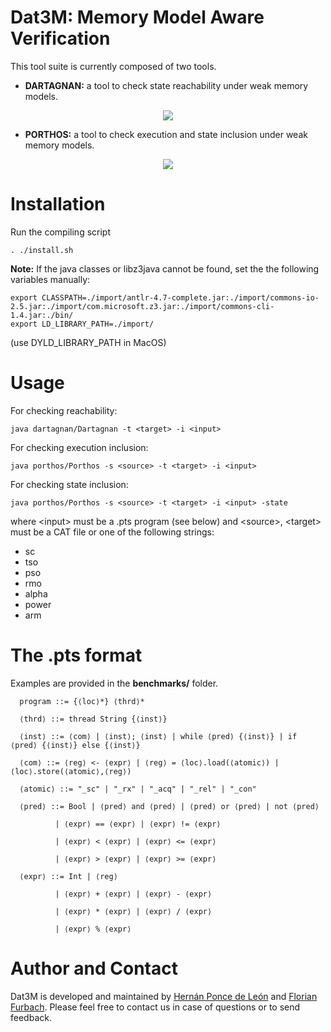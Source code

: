 # Dat3M: Memory Model Aware Verification

This tool suite is currently composed of two tools.

* **DARTAGNAN:** a tool to check state reachability under weak memory models.

<p align="center"> 
<img src="https://github.com/hernanponcedeleon/Dat3M/blob/master/dartagnan/extras/dartagnan_small.jpg">
</p>

* **PORTHOS:** a tool to check execution and state inclusion under weak memory models.

<p align="center"> 
<img src="https://github.com/hernanponcedeleon/Dat3M/blob/master/dartagnan/extras/porthos_small.jpg">
</p>

Installation
======
Run the compiling script
```
. ./install.sh
```
**Note:** If the java classes or libz3java cannot be found, set the the following variables manually:
```
export CLASSPATH=./import/antlr-4.7-complete.jar:./import/commons-io-2.5.jar:./import/com.microsoft.z3.jar:./import/commons-cli-1.4.jar:./bin/
export LD_LIBRARY_PATH=./import/
```
(use DYLD_LIBRARY_PATH in MacOS)

Usage
======
For checking reachability:
```
java dartagnan/Dartagnan -t <target> -i <input>
```
For checking execution inclusion:
```
java porthos/Porthos -s <source> -t <target> -i <input>
```
For checking state inclusion:
```
java porthos/Porthos -s <source> -t <target> -i <input> -state
```
where \<input> must be a .pts program (see below) and \<source>, \<target> must be a CAT file or one of the following strings: 
- sc
- tso
- pso
- rmo
- alpha
- power
- arm

The .pts format
======

Examples are provided in the **benchmarks/** folder.
```
  program ::= {⟨loc⟩*} ⟨thrd⟩*

  ⟨thrd⟩ ::= thread String {⟨inst⟩}

  ⟨inst⟩ ::= ⟨com⟩ | ⟨inst⟩; ⟨inst⟩ | while ⟨pred⟩ {⟨inst⟩} | if ⟨pred⟩ {⟨inst⟩} else {⟨inst⟩}

  ⟨com⟩ ::= ⟨reg⟩ <- ⟨expr⟩ | ⟨reg⟩ = ⟨loc⟩.load(⟨atomic⟩) | ⟨loc⟩.store(⟨atomic⟩,⟨reg⟩)
  
  ⟨atomic⟩ ::= "_sc" | "_rx" | "_acq" | "_rel" | "_con"
  
  ⟨pred⟩ ::= Bool | ⟨pred⟩ and ⟨pred⟩ | ⟨pred⟩ or ⟨pred⟩ | not ⟨pred⟩ 
  
          | ⟨expr⟩ == ⟨expr⟩ | ⟨expr⟩ != ⟨expr⟩
          
          | ⟨expr⟩ < ⟨expr⟩ | ⟨expr⟩ <= ⟨expr⟩
          
          | ⟨expr⟩ > ⟨expr⟩ | ⟨expr⟩ >= ⟨expr⟩
  
  ⟨expr⟩ ::= Int | ⟨reg⟩
  
          | ⟨expr⟩ + ⟨expr⟩ | ⟨expr⟩ - ⟨expr⟩
  
          | ⟨expr⟩ * ⟨expr⟩ | ⟨expr⟩ / ⟨expr⟩
          
          | ⟨expr⟩ % ⟨expr⟩ 
  ```

Author and Contact
======
Dat3M is developed and maintained by [Hernán Ponce de León](mailto:ponce@fortiss.org) and [Florian Furbach](mailto:f.furbach@tu-braunschweig.de). Please feel free to contact us in case of questions or to send feedback.

